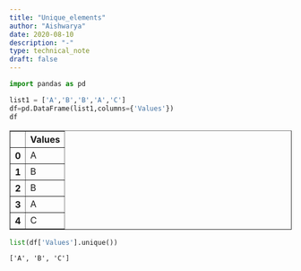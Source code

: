 ```yaml
---
title: "Unique_elements"
author: "Aishwarya"
date: 2020-08-10
description: "-"
type: technical_note
draft: false
---
```


```python
import pandas as pd
```


```python
list1 = ['A','B','B','A','C']
df=pd.DataFrame(list1,columns={'Values'})
df
```




<div>
<style scoped>
    .dataframe tbody tr th:only-of-type {
        vertical-align: middle;
    }

    .dataframe tbody tr th {
        vertical-align: top;
    }

    .dataframe thead th {
        text-align: right;
    }
</style>
<table border="1" class="dataframe">
  <thead>
    <tr style="text-align: right;">
      <th></th>
      <th>Values</th>
    </tr>
  </thead>
  <tbody>
    <tr>
      <th>0</th>
      <td>A</td>
    </tr>
    <tr>
      <th>1</th>
      <td>B</td>
    </tr>
    <tr>
      <th>2</th>
      <td>B</td>
    </tr>
    <tr>
      <th>3</th>
      <td>A</td>
    </tr>
    <tr>
      <th>4</th>
      <td>C</td>
    </tr>
  </tbody>
</table>
</div>




```python
list(df['Values'].unique())
```




    ['A', 'B', 'C']




```python

```
